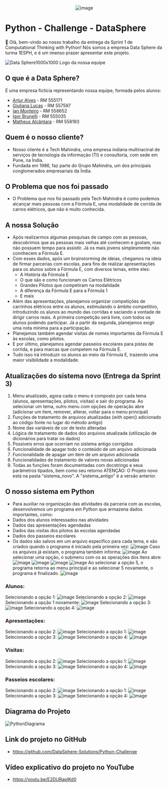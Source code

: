 
<div align="center">
  <img src="https://github.com/DataSphere-Solutions/Python-Challenge/assets/152393807/5cefd3e4-9edf-46b6-9976-108b7c2a177a" alt="image">
</div> 

# Python - Challenge - DataSphere 
👋 Olá, bem-vindo ao nosso trabalho da entrega da Sprint 1 de Computational Thinking with Python! Nós somos a empresa Data Sphere da turma 1ESPH, e é um imenso prazer apresentar este projeto.

![Data Sphere1000x1000](https://github.com/ianmonteirom/CP2-Edge/assets/152393807/0fe80a9b-6290-417d-8367-2abe3824d0b0)
Logo da nossa equipe
## O que é a Data Sphere?
É uma empresa fictícia representando nossa equipe, formada pelos alunos: 
-  <a href="https://www.linkedin.com/in/artur-alves-tenca-b1ba862b6/">Artur Alves</a> - RM 555171 
- <a href="https://www.linkedin.com/in/giuliana-lucas-85b4532b6/">Giuliana Lucas</a> - RM 557597
- <a href="https://www.linkedin.com/in/ian-monteiro-moreira-a4543a2b7/">Ian Monteiro</a> - RM 558652 
- <a href="https://www.linkedin.com/in/igor-brunelli-ralo-39143a2b7/">Igor Brunelli</a> - RM 555035
- <a href="https://www.linkedin.com/in/matheus-estev%C3%A3o-5248b9238/">Matheus Alcântara</a> - RM 558193

## Quem é o nosso cliente?
- Nosso cliente é a Tech Mahindra, uma empresa indiana multinacinal de serviços de tecnologia da informação (TI) e consultoria, com sede em Pune, na Índia.
- Fundada em 1986, faz parte do Grupo Mahindra, um dos principais conglomerados empresariais da Índia.

## O Problema que nos foi passado
- O Problema que nos foi passado pela Tech Mahindra é como podemos alcançar mais pessoas com a Fórmula E, uma modalidade de corrida de carros elétricos, que não é muito conhecida.

## A nossa Solução
- Após realizarmos algumas pesquisas de campo com as pessoas, descobrimos que as pessoas mais velhas até conhecem e gostam, mas não possuem tempo para assistir. Já os mais jovens simplesmente não connhecem a Fórmula E.
- Com esses dados, após um brainstorming de ideias, chegamos na ideia de firmar parcerias com escolas, para fins de realizar apresentações para os alunos sobre a Fórmula E, com diversos temas, entre eles:
  - A História da Fórmula E
  - O que são e como funcionam os Carros Elétricos
  - Grandes Pilotos que competiram na modalidade
  - A diferença da Fórmula E para a Fórmula 1
  - E mais
- Além das apresentações, planejamos organizar competições de carrinhos elétricos entre os alunos, estimulando o âmbito competitivo, introduzindo os alunos ao mundo das corridas e saciando a vontade de dirigir carros reais. A primeira competição será livre, com todos os alunos podendo participar. Já a partir da segunda, planejamos exigir uma nota mínima para a participação.
- Planejamos também agendar visitas de nomes importantes da Fórmula E às escolas, como pilotos.
- E por último, planejamos agendar passeios escolares para pistas de corrida, e para marcas que competem na Fórmula E.
- Tudo isso irá introduzir os alunos ao meio da Fórmula E, trazendo uma maior visibilidade a modalidade.


## Atualizações do sistema novo (Entrega da Sprint 3)
1. Menu atualizado, agora cada o menu é composto por cada tema (alunos, apresentações, pilotos, visitas) e sair do programa. Ao selecionar um tema, outro menu com opções de operação abre (adicionar um item, remover, alterar, voltar para o menu principal)
2. Funções de tratamento de arquivos atualizadas (with open() adicionado ao código fonte no lugar do método antigo)
3. Nome das variáveis de cor de texto alteradas
4. Lógica de tratamento de dados dos arquivos atualizada (utilização de dicionários para tratar os dados)
5. Possíveis erros que ocorriam no sistema antigo corrigidos
6. Funcionalidade de apagar todo o conteúdo de um arquivo adicionada
7. Funcionalidade de apagar um item de um arquivo adicionada
8. Funcionalidades de tratamento de valores novas adicionadas
9. Todas as funções foram documentadas com docstrings e seus parâmetros tipados, bem como seu retorno
ATENÇÃO: O Projeto novo está na pasta "sistema_novo". A "sistema_antigo" é a versão anterior.


## O nosso sistema em Python
- Para auxiliar na organização das atividades da parceria com as escolas, desenvolvemos um programa em Python que armazena dados importantes, como:
 - Dados dos alunos interessados nas atividades
 - Dados das apresentações agendadas
 - Dados das visitas dos pilotos às escolas agendadas
 - Dados dos passeios escolares
- Os dados são salvos em um arquivo específico para cada tema, e são criados quando o programa é iniciado pela primeira vez:
![image](https://github.com/user-attachments/assets/a5a1415c-e68e-4a62-b0b9-94aeb81fa958)
Caso os arquivos já existam, o programa também informa:
![image](https://github.com/user-attachments/assets/3b85476b-3286-4475-a54d-bbbca98ecc3a)
Ao selecionar uma opção, o submenu com os as operações dos itens abre:
![image](https://github.com/user-attachments/assets/ffbcb927-b37f-4a30-9c20-75262eb7eb5e)
![image](https://github.com/user-attachments/assets/95f6d0cf-06f7-45b3-8f5f-5574f72d13b2)
![image](https://github.com/user-attachments/assets/0c924dd9-bd79-470b-9530-1aba58227035)
![image](https://github.com/user-attachments/assets/6cace1c3-924f-4a2e-8c20-841009f6b3ac)
Ao selecionar a opção 5, o programa retorna ao menu principal e ao selecionar 5 novamente, o programa é finalizado.
![image](https://github.com/user-attachments/assets/9ef534fc-89d6-45ec-916d-b655a009c173)

### Alunos:
Selecionando a opção 1:
![image](https://github.com/user-attachments/assets/670c7fc5-911c-4948-b44d-80d1f073a242)
Selecionando a opção 2:
![image](https://github.com/user-attachments/assets/cd58bb23-5925-48e5-8fd8-aec339562f71)
Selecionando a opção 1 novamente:
![image](https://github.com/user-attachments/assets/bdfc53b6-5687-4d9b-a1ae-36cce28927d5)
Selecionando a opção 3:
![image](https://github.com/user-attachments/assets/e9c90cdb-ec74-4a64-8064-d7db567fd6c1)
Selecionando a opção 4:
![image](https://github.com/user-attachments/assets/356ac8d9-0e59-4388-8c70-1d4e2b77d4ab)

### Apresentações:
Selecionando a opção 2:
![image](https://github.com/user-attachments/assets/075769eb-6947-4a49-93a3-c99cd00a5c97)
Selecionando a opção 1:
![image](https://github.com/user-attachments/assets/c723b746-599b-481d-bfd5-8ddb6b028106)
Selecionando a opção 3:
![image](https://github.com/user-attachments/assets/4f7be124-5c78-4223-b70e-fd061230184b)
Selecionando a opção 4:
![image](https://github.com/user-attachments/assets/02dcef24-f11f-42ca-a6d3-a3262b59d238)

### Visitas:
Selecionando a opção 2:
![image](https://github.com/user-attachments/assets/85de9376-c482-4eca-8f7d-c2fe3cad263f)
Selecionando a opção 1:
![image](https://github.com/user-attachments/assets/71bba4fb-a504-4de6-a99d-e719fa30dceb)
Selecionando a opção 3:
![image](https://github.com/user-attachments/assets/856eeff1-fa2d-4be0-b7c7-8be3da1523f6)
Selecionando a opção 4:
![image](https://github.com/user-attachments/assets/daffd686-1b24-4cbb-8eb2-a06a158d784c)

### Passeios escolares:
Selecionando a opção 2:
![image](https://github.com/user-attachments/assets/d65a651d-5365-49a8-841f-40455254edc4)
Selecionando a opção 1:
![image](https://github.com/user-attachments/assets/38c5b7d4-2a15-4ae4-a42a-71167dd61433)
Selecionando a opção 3:
![image](https://github.com/user-attachments/assets/b0197d50-3d0b-428f-9b96-0154593b4008)
Selecionando a opção 4:
![image](https://github.com/user-attachments/assets/fc583853-6933-4fe0-8501-2df81c9a4849)

## Diagrama do Projeto
![PythonDiagrama](https://github.com/user-attachments/assets/6f9ab762-dedc-4378-8463-5c39742dd9e6)

## Link do projeto no GitHub
- https://github.com/DataSphere-Solutions/Python-Challenge

## Vídeo explicativo do projeto no YouTube
- https://youtu.be/E2DURaplKd0









